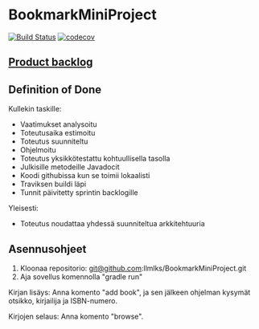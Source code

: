 # BookmarkMiniProject

[![Build Status](https://travis-ci.org/llmlks/BookmarkMiniProject.svg?branch=master)](https://travis-ci.org/llmlks/BookmarkMiniProject)
[![codecov](https://codecov.io/gh/llmlks/BookmarkMiniProject/branch/master/graph/badge.svg)](https://codecov.io/gh/llmlks/BookmarkMiniProject)

## [Product backlog](https://docs.google.com/spreadsheets/d/1V02yODOFyF7Aa_UZKD6wR6vrlasWQY73EKmnt5gTylA/edit?usp=sharing)

## Definition of Done

Kullekin taskille:
* Vaatimukset analysoitu
* Toteutusaika estimoitu
* Toteutus suunniteltu
* Ohjelmoitu
* Toteutus yksikkötestattu kohtuullisella tasolla
* Julkisille metodeille Javadocit
* Koodi githubissa kun se toimii lokaalisti
* Traviksen buildi läpi
* Tunnit päivitetty sprintin backlogille

Yleisesti:
* Toteutus noudattaa yhdessä suunniteltua arkkitehtuuria

## Asennusohjeet

1. Kloonaa repositorio: git@github.com:llmlks/BookmarkMiniProject.git
2. Aja sovellus komennolla "gradle run"

Kirjan lisäys: Anna komento "add book", ja sen jälkeen ohjelman kysymät otsikko, kirjailija ja ISBN-numero.

Kirjojen selaus: Anna komento "browse".
